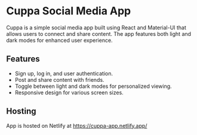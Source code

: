 # Cuppa Social Media App

Cuppa is a simple social media app built using React and Material-UI that allows users to connect and share content. The app features both light and dark modes for enhanced user experience.

## Features

- Sign up, log in, and user authentication.
- Post and share content with friends.
- Toggle between light and dark modes for personalized viewing.
- Responsive design for various screen sizes.

## Hosting

App is hosted on Netlify at https://cuppa-app.netlify.app/